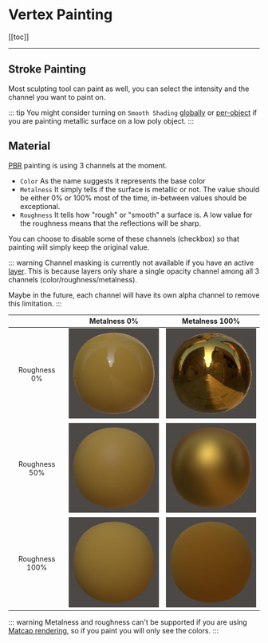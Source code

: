 # Vertex Painting

[[toc]]

---

## Stroke Painting
Most sculpting tool can paint as well, you can select the intensity and the channel you want to paint on.

::: tip
You might consider turning on `Smooth Shading` [globally](settings.md#smooth-shading) or [per-object](material.md#smooth-shading) if you are painting metallic surface on a low poly object.
:::

## Material

[PBR](lighting.md#pbr) painting is using 3 channels at the moment.
- `Color` As the name suggests it represents the base color
- `Metalness` It simply tells if the surface is metallic or not. The value should be either 0% or 100% most of the time, in-between values should be exceptional.
- `Roughness` It tells how "rough" or "smooth" a surface is. A low value for the roughness means that the reflections will be sharp.

<!--
| Metalness | Roughness 0%                    | Roughness 50%                    | Roughness 100%                    |
| :---:     | :---:                           |:---:                             |:---:                              |
| 0%        | ![](./images/dielectric_r0.jpg) | ![](./images/dielectric_r50.jpg) | ![](./images/dielectric_r100.jpg) |
| 100%      | ![](./images/metal_r0.jpg)      | ![](./images/metal_r50.jpg)      | ![](./images/metal_r100.jpg)      |
-->
You can choose to disable some of these channels (checkbox) so that painting will simply keep the original value.  

::: warning
Channel masking is currently not available if you have an active [layer](layers.md).
This is because layers only share a single opacity channel among all 3 channels (color/roughness/metalness).

Maybe in the future, each channel will have its own alpha channel to remove this limitation.
:::

|                | Metalness 0%                      | Metalness 100%               |
| :---:          | :---:                             |:---:                         |
| Roughness 0%   | ![](./images/dielectric_r0.jpg)   | ![](./images/metal_r0.jpg)   |
| Roughness 50%  | ![](./images/dielectric_r50.jpg)  | ![](./images/metal_r50.jpg)  |
| Roughness 100% | ![](./images/dielectric_r100.jpg) | ![](./images/metal_r100.jpg) |

::: warning
Metalness and roughness can't be supported if you are using [Matcap rendering](lighting.md#matcap), so if you paint you will only see the colors.
:::
